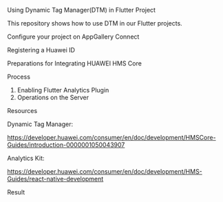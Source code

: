 
Using Dynamic Tag Manager(DTM) in Flutter Project

This repository shows how to use DTM in our Flutter projects.

Configure your project on AppGallery Connect

Registering a Huawei ID

Preparations for Integrating HUAWEI HMS Core


 Process
 1. Enabling Flutter Analytics Plugin
 2. Operations on the Server

 Resources

 Dynamic Tag Manager:
 
 https://developer.huawei.com/consumer/en/doc/development/HMSCore-Guides/introduction-0000001050043907
 
 Analytics Kit:
 
  https://developer.huawei.com/consumer/en/doc/development/HMS-Guides/react-native-development
  
  Result
  
